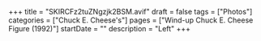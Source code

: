 +++
title = "SKIRCFz2tuZNgzjk2BSM.avif"
draft = false
tags = ["Photos"]
categories = ["Chuck E. Cheese's"]
pages = ["Wind-up Chuck E. Cheese Figure (1992)"]
startDate = ""
description = "Left"
+++
